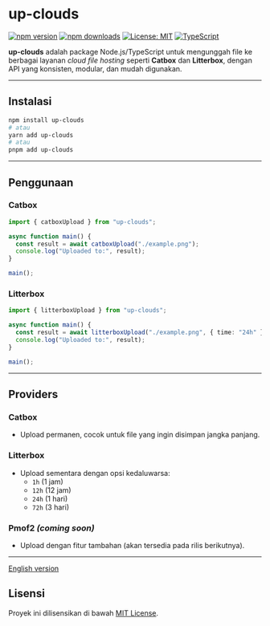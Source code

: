# up-clouds

[![npm version](https://img.shields.io/npm/v/up-clouds.svg?style=flat&color=blue)](https://www.npmjs.com/package/up-clouds)
[![npm downloads](https://img.shields.io/npm/dm/up-clouds.svg?color=orange)](https://www.npmjs.com/package/up-clouds)
[![License: MIT](https://img.shields.io/badge/License-MIT-green.svg)](./LICENSE)
[![TypeScript](https://img.shields.io/badge/TypeScript-Ready-3178c6.svg?logo=typescript&logoColor=white)](https://www.typescriptlang.org/)

**up-clouds** adalah package Node.js/TypeScript untuk mengunggah file ke berbagai layanan *cloud file hosting* seperti **Catbox** dan **Litterbox**, dengan API yang konsisten, modular, dan mudah digunakan.

---

## Instalasi

```bash
npm install up-clouds
# atau
yarn add up-clouds
# atau
pnpm add up-clouds
```

---

## Penggunaan

### Catbox
```ts
import { catboxUpload } from "up-clouds";

async function main() {
  const result = await catboxUpload("./example.png");
  console.log("Uploaded to:", result);
}

main();
```

### Litterbox
```ts
import { litterboxUpload } from "up-clouds";

async function main() {
  const result = await litterboxUpload("./example.png", { time: "24h" });
  console.log("Uploaded to:", result);
}

main();
```

---

## Providers

### Catbox
- Upload permanen, cocok untuk file yang ingin disimpan jangka panjang.

### Litterbox
- Upload sementara dengan opsi kedaluwarsa:  
  - `1h` (1 jam)  
  - `12h` (12 jam)  
  - `24h` (1 hari)  
  - `72h` (3 hari)  

### Pmof2 *(coming soon)*
- Upload dengan fitur tambahan (akan tersedia pada rilis berikutnya).

---

[English version](README_EN.md)

## Lisensi
Proyek ini dilisensikan di bawah [MIT License](./LICENSE).

